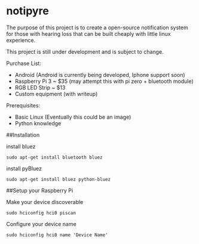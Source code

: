 # notipyre

The purpose of this project is to create a open-source notification system for those with hearing loss that can be built cheaply with little linux experience.

This project is still under development and is subject to change.

Purchase List:
 * Android (Android is currently being developed, Iphone support soon)
 * Raspberry Pi 3 ~ $35 (may attempt this with pi zero + bluetooth module)
 * RGB LED Strip  ~ $13
 * Custom equipment (with writeup)

Prerequisites:
 * Basic Linux (Eventually this could be an image)
 * Python knowledge

 ##Installation

 install bluez
 ```
 sudo apt-get install bluetooth bluez
 ```

 install pyBluez
 ```
 sudo apt-get install bluez python-bluez
 ```

 ##Setup your Raspberry Pi

 Make your device discoverable
 ```
 sudo hciconfig hci0 piscan
 ```
 Configure your device name
 ```
 sudo hciconfig hci0 name 'Device Name'
 ```
